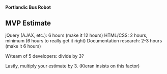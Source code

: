 #### Portlandic Bus Robot

## MVP Estimate

jQuery (AJAX, etc.): 6 hours (make it 12 hours)
HTML/CSS: 2 hours, minimum (6 hours to really get it right)
Documentation research: 2-3 hours (make it 6 hours)

W/team of 5 developers: divide by 3?

Lastly, multiply your estimate by 3. (Kieran insists on this factor)
